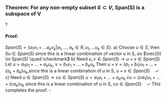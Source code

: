 ### Theorem: For any non-empty subset $S \subset V$, Span(S) is a subspace of V
?
#### Proof: 
$Span(S) = \{a_{1}v_{1}+\dots a_{k}v_{k}|a_{1},\dots,a_{k} \in R, u_{1},\dots u_{k} \in S\}$.
a) Choose $u \in S$, then $0u \in Span(S)$ since this is a linear combination of vector u in S, so $\vec{0} \in Span(S) \quad \checkmark$
b) Need $u,v \in Span(S) \to u+v \in Span(S)$
Let $u = a_{1}u_{1}+\dots+a_{k}u_{k}$, $v=b_{1}v_{1}+\dots+b_{k}u_{k}$
Then $u+v=(a_{1}+b_{1})u_{1}+\dots+(a_{k}+b_{k})u_{k}$,since this is a linear combination of u in S, $u+v \in Span(S) \quad \checkmark$
c) Need $u \in Span(S) \to cu \in Span(S)$
$u = a_{1}u_{1}+\dots+a_{k}u_{k}$
$cu = (ca_{1})u_{1}+\dots+(ca_{k})u_{k}$ since this is a linear combination of u in S, $cu \in Span(S) \quad \checkmark$
This completes the proof. $\square$